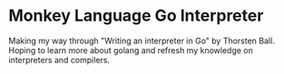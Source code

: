 # Monkey Language Go Interpreter

Making my way through "Writing an interpreter in Go" by Thorsten Ball.
Hoping to learn more about golang and refresh my knowledge on interpreters 
and compilers.
